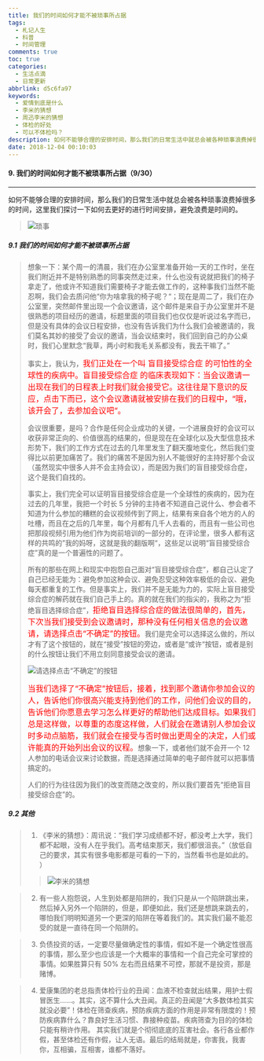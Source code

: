 ```yaml
---
title: 我们的时间如何才能不被琐事所占据
tags:
  - 札记人生
  - 科普
  - 时间管理
comments: true
toc: true
categories:
  - 生活点滴
  - 日常更新
abbrlink: d5c6fa97
keywords:
  - 爱情到底是什么
  - 李米的猜想
  - 周迅李米的猜想
  - 体检的好处
  - 可以不体检吗？
description: 如何不能够合理的安排时间，那么我们的日常生活中就总会被各种琐事浪费掉很多的时间，这里我们探讨一下如何去更好的进行时间安排，避免浪费是时间的。
date: 2018-12-04 00:10:03
---
```

<script type="text/javascript" src="/js/src/bai.js"></script>

#### 9. 我们的时间如何才能不被琐事所占据（9/30）
---
如何不能够合理的安排时间，那么我们的日常生活中就总会被各种琐事浪费掉很多的时间，这里我们探讨一下如何去更好的进行时间安排，避免浪费是时间的。
>
> ![琐事](https://wx4.sinaimg.cn/large/006tNbRwgy1fxubsgaxvnj30k00bat9j.jpg)

##### 9.1 我们的时间如何才能不被琐事所占据
> 想象一下：某个周一的清晨，我们在办公室里准备开始一天的工作时，坐在我们附近并不是特别熟悉的同事突然走过来，什么也没有说就把我们的椅子拿走了，他或许不知道我们需要椅子才能去做工作的，这种事我们当然不能忍啊，我们会去质问他“你为啥拿我的椅子呢？“；现在是周二了，我们在办公室里，突然邮件里出现一个会议邀请，这个邮件是来自于办公室里并不是很熟悉的项目经历的邀请，标题里面的项目我们也仅仅是听说过名字而已，但是没有具体的会议日程安排，也没有告诉我们为什么我们会被邀请的，我们莫名其妙的接受了会议的邀请，当会议结束时，我们回到自己的办公桌时，我们心里默念“我草，两小时和我毛关系都没有，我去干嘛了。”
>
> 事实上，我认为，<font color="red" size=3>我们正处在一个叫 盲目接受综合症  的可怕性的全球性的疾病中。盲目接受综合症 的临床表现如下：当会议邀请一出现在我们的日程表上时我们就会接受它。这往往是下意识的反应，点击下而已，这个会议邀请就被安排在我们的日程中，“哦，该开会了，去参加会议吧“。</font>
>
> 会议很重要，是吗？合作是任何企业成功的关键，一个进展良好的会议可以收获非常正向的、价值很高的结果的，但是现在在全球化以及大型信息技术形势下，我们的工作方式在过去的几年里发生了翻天腹地变化，然后我们变得比以前更加痛苦了。我们的痛苦不是因为别人不能很好的主持好那个会议（虽然现实中很多人并不会主持会议），而是因为我们的盲目接受综合症，这个是我们自找的。
>
> 事实上，我们完全可以证明盲目接受综合症是一个全球性的疾病的，因为在过去的几年里，我把一个时长 5 分钟的主持者不知道自己说什么、参会者不知道为什么参加的糟糕的会议视频传到了网上，结果有来自各个地方的人的吐槽，而且在之后的几年里，每个月都有几千人去看的，而且有一些公司也把那段视频引用为他们作为岗前培训的一部分的，在评论里，很多人都有这样的共鸣的”我的妈呀，这就是我的翻版啊“，这些足以说明“盲目接受综合症”真的是一个普遍性的问题了。
>
> 所有的那些在网上和现实中抱怨自己面对“盲目接受综合症”，都自己认定了自己已经无能为：避免参加这种会议、避免忍受这种效率极低的会议、避免每天都重复的工作。但是事实上，我们并不是无能为力的，实际上盲目接受综合症的解药就在我们自己手上的。真的就在我们的指尖的，我称之为“拒绝盲目选择综合症”，<font color="red" size=3>拒绝盲目选择综合症的做法很简单的，首先，下次当我们接受到会议邀请时，那种没有任何相关信息的会议邀请，请选择点击“不确定”的按钮。</font>我们是完全可以选择这么做的，所以才有了这个按钮的，就在“接受”按钮的旁边，或者是“或许“按钮，或者是别的什么按钮让我们不用立刻同意接受会议的邀请。
>
>  ![请选择点击“不确定”的按钮](https://wx4.sinaimg.cn/large/006tNbRwgy1fxualmaawrj30le0g8t90.jpg)
>
> <font color="red" size=3>当我们选择了“不确定”按钮后，接着，找到那个邀请你参加会议的人，告诉他们你很高兴能支持到他们的工作，问他们会议的目的，告诉他们你愿意去学习怎么样更好的帮助他们达成目标。如果我们总是这样做，以尊重的态度这样做，人们就会在邀请别人参加会议时多动点脑筋，我们就会在接受与否时做出更周全的决定，人们或许能真的开始列出会议的议程。</font>想象一下，或者他们就不会开一个 12 人参加的电话会议来讨论数据，而是选择通过简单的电子邮件就可以把事情搞定的。
>
> 人们的行为往往因为我们的改变而随之改变的，所以我们要首先“拒绝盲目接受综合症”的。

##### 9.2 其他
> 1. 《李米的猜想》：周讯说：“我们学习成绩都不好，都没考上大学，我们都不起眼，没有人在乎我们。高考结束那天，我们都很沮丧。”（放低自己的要求，其实有很多电影都是可看的一下的，当然看书也是如此的。 ）
>>
>> ![李米的猜想](https://wx2.sinaimg.cn/large/006tNbRwgy1fxuajizuwoj30go0cq3yx.jpg)

> 2. 有一些人抱怨说，人生到处都是陷阱的，我们只是从一个陷阱跳出来，然后掉入另外一个陷阱的，但是，即便如此，我们还是想跳来跳去的，哪怕我们明明知道另一个更深的陷阱在等着我们的。其实我们最不能忍受的就是一直待在同一个陷阱的。

> 3. 负债投资的话，一定要尽量做确定性的事情，假如不是一个确定性很高的事情，那么至少也应该是一个大概率的事情和一个自己完全可掌控的事情。如果胜算只有 50% 左右而且结果不可控，那就不是投资，那是赌博。

> 4. 爱康集团的老总指责体检行业的丑闻：血液不检查就出结果，用护士假冒医生……。其实，这不算什么大丑闻。真正的丑闻是“大多数体检其实就没必要”！体检在筛查疾病，预防疾病方面的作用是非常有限度的！预防疾病靠什么？靠良好生活习惯、靠接种疫苗。疾病筛查为目的的体检只能有稍许作用。 其实我们就是个彻彻底底的互害社会。各行各业都作假，甚至体检还有作假，让人无语。最后的结局就是，你害我，我害你，互相骗，互相害，谁都不落好。

